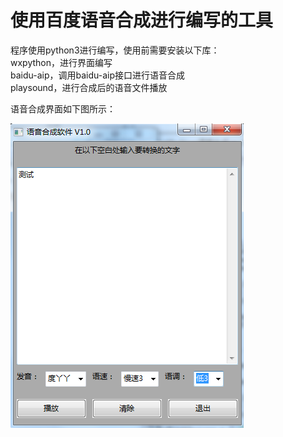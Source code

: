 # 使用百度语音合成进行编写的工具

程序使用python3进行编写，使用前需要安装以下库：  
wxpython，进行界面编写  
baidu-aip，调用baidu-aip接口进行语音合成  
playsound，进行合成后的语音文件播放  

语音合成界面如下图所示：

![语音合成界面显示失败，可能网速有问题！](https://github.com/dirmyfirst/speech_synthesis/blob/master/%E8%AF%AD%E9%9F%B3%E7%94%9F%E6%88%90%E7%95%8C%E9%9D%A2.png)

